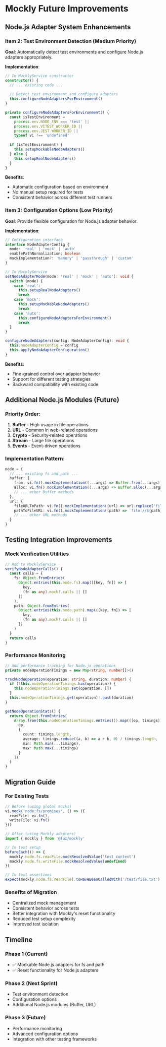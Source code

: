 # Mockly Future Improvements

## Node.js Adapter System Enhancements

### Item 2: Test Environment Detection (Medium Priority)

**Goal**: Automatically detect test environments and configure Node.js adapters appropriately.

**Implementation**:
```typescript
// In MocklyService constructor
constructor() {
  // ... existing code ...
  
  // Detect test environment and configure adapters
  this.configureNodeAdaptersForEnvironment()
}

private configureNodeAdaptersForEnvironment() {
  const isTestEnvironment = 
    process.env.NODE_ENV === 'test' || 
    process.env.VITEST_WORKER_ID ||
    process.env.JEST_WORKER_ID ||
    typeof vi !== 'undefined'
    
  if (isTestEnvironment) {
    this.setupMockableNodeAdapters()
  } else {
    this.setupRealNodeAdapters()
  }
}
```

**Benefits**:
- Automatic configuration based on environment
- No manual setup required for tests
- Consistent behavior across different test runners

### Item 3: Configuration Options (Low Priority)

**Goal**: Provide flexible configuration for Node.js adapter behavior.

**Implementation**:
```typescript
// Configuration interface
interface NodeAdapterConfig {
  mode: 'real' | 'mock' | 'auto'
  enablePathNormalization: boolean
  mockImplementation?: 'memory' | 'passthrough' | 'custom'
}

// In MocklyService
setNodeAdapterMode(mode: 'real' | 'mock' | 'auto'): void {
  switch (mode) {
    case 'real':
      this.setupRealNodeAdapters()
      break
    case 'mock':
      this.setupMockableNodeAdapters()
      break
    case 'auto':
      this.configureNodeAdaptersForEnvironment()
      break
  }
}

configureNodeAdapters(config: NodeAdapterConfig): void {
  this.nodeAdapterConfig = config
  this.applyNodeAdapterConfiguration()
}
```

**Benefits**:
- Fine-grained control over adapter behavior
- Support for different testing strategies
- Backward compatibility with existing code

## Additional Node.js Modules (Future)

### Priority Order:
1. **Buffer** - High usage in file operations
2. **URL** - Common in web-related operations
3. **Crypto** - Security-related operations
4. **Stream** - Large file operations
5. **Events** - Event-driven operations

### Implementation Pattern:
```typescript
node = {
  // ... existing fs and path ...
  buffer: {
    from: vi.fn().mockImplementation((...args) => Buffer.from(...args)),
    alloc: vi.fn().mockImplementation((...args) => Buffer.alloc(...args)),
    // ... other Buffer methods
  },
  url: {
    fileURLToPath: vi.fn().mockImplementation((url) => url.replace('file://', '')),
    pathToFileURL: vi.fn().mockImplementation((path) => `file://${path}`),
    // ... other URL methods
  }
}
```

## Testing Integration Improvements

### Mock Verification Utilities
```typescript
// Add to MocklyService
verifyNodeAdapterCalls() {
  const calls = {
    fs: Object.fromEntries(
      Object.entries(this.node.fs).map(([key, fn]) => [
        key, 
        (fn as any).mock?.calls || []
      ])
    ),
    path: Object.fromEntries(
      Object.entries(this.node.path).map(([key, fn]) => [
        key, 
        (fn as any).mock?.calls || []
      ])
    )
  }
  return calls
}
```

### Performance Monitoring
```typescript
// Add performance tracking for Node.js operations
private nodeOperationTimings = new Map<string, number[]>()

trackNodeOperation(operation: string, duration: number) {
  if (!this.nodeOperationTimings.has(operation)) {
    this.nodeOperationTimings.set(operation, [])
  }
  this.nodeOperationTimings.get(operation)!.push(duration)
}

getNodeOperationStats() {
  return Object.fromEntries(
    Array.from(this.nodeOperationTimings.entries()).map(([op, timings]) => [
      op,
      {
        count: timings.length,
        average: timings.reduce((a, b) => a + b, 0) / timings.length,
        min: Math.min(...timings),
        max: Math.max(...timings)
      }
    ])
  )
}
```

## Migration Guide

### For Existing Tests
```typescript
// Before (using global mocks)
vi.mock('node:fs/promises', () => ({
  readFile: vi.fn(),
  writeFile: vi.fn()
}))

// After (using Mockly adapters)
import { mockly } from '@fux/mockly'

// In test setup
beforeEach(() => {
  mockly.node.fs.readFile.mockResolvedValue('test content')
  mockly.node.fs.writeFile.mockResolvedValue(undefined)
})

// In test assertions
expect(mockly.node.fs.readFile).toHaveBeenCalledWith('/test/file.txt')
```

### Benefits of Migration
- Centralized mock management
- Consistent behavior across tests
- Better integration with Mockly's reset functionality
- Reduced test setup complexity
- Improved test isolation

## Timeline

### Phase 1 (Current)
- ✅ Mockable Node.js adapters for fs and path
- ✅ Reset functionality for Node.js adapters

### Phase 2 (Next Sprint)
- Test environment detection
- Configuration options
- Additional Node.js modules (Buffer, URL)

### Phase 3 (Future)
- Performance monitoring
- Advanced configuration options
- Integration with other testing frameworks 
